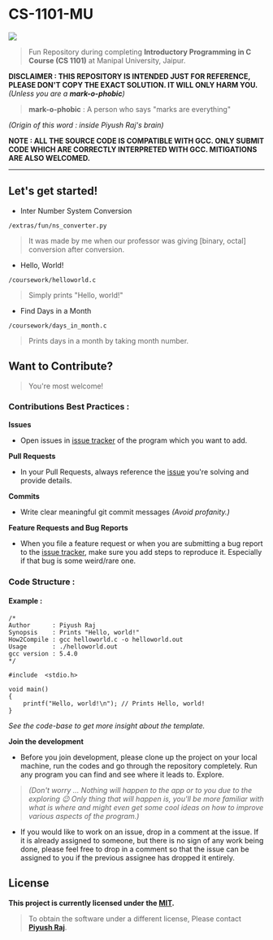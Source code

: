 # CS-1101-MU

![](http://www.iucee.org/ictiee2017/wp-content/uploads/2016/02/MUJ-Logo-1.jpg)

> Fun Repository during completing **Introductory Programming in C Course (CS 1101)** at Manipal University, Jaipur.

**DISCLAIMER :  THIS REPOSITORY IS INTENDED JUST FOR REFERENCE, PLEASE DON'T COPY THE EXACT SOLUTION. IT WILL ONLY HARM YOU.**
*(Unless you are a **mark-o-phobic**)*

> **mark-o-phobic** : A person who says "marks are everything" 

*(Origin of this word : inside Piyush Raj's brain)*


**NOTE : ALL THE SOURCE CODE IS COMPATIBLE WITH GCC. ONLY SUBMIT CODE WHICH ARE CORRECTLY INTERPRETED WITH GCC. MITIGATIONS ARE ALSO WELCOMED.**

---
## Let's get started!


* Inter Number System Conversion

`/extras/fun/ns_converter.py`

> It was made by me when our professor was giving [binary, octal] conversion after conversion.

* Hello, World!

`/coursework/helloworld.c`

> Simply prints "Hello, world!"

* Find Days in a Month

`/coursework/days_in_month.c`

> Prints days in a month by taking month number.

## Want to Contribute?

> You're most welcome!

### Contributions Best Practices :

**Issues**

* Open issues in [issue tracker](https://github.com/0x48piraj/CS-1101-MU/issues) of the program which you want to add.

**Pull Requests**

* In your Pull Requests, always reference the [issue](https://github.com/0x48piraj/CS-1101-MU/issues) you're solving and provide details.

**Commits**

* Write clear meaningful git commit messages *(Avoid profanity.)*

**Feature Requests and Bug Reports**

* When you file a feature request or when you are submitting a bug report to the [issue tracker](https://github.com/0x48piraj/CS-1101-MU/issues), make sure you add steps to reproduce it. Especially if that bug is some weird/rare one.


### Code Structure :

#### Example :

```
/*
Author      : Piyush Raj
Synopsis    : Prints "Hello, world!"
How2Compile : gcc helloworld.c -o helloworld.out
Usage       : ./helloworld.out
gcc version : 5.4.0
*/

#include  <stdio.h>

void main()
{
    printf("Hello, world!\n"); // Prints Hello, world!
}
```

*See the code-base to get more insight about the template.*


**Join the development**

* Before you join development, please clone up the project on your local machine, run the codes and go through the repository completely. Run any program you can find and see where it leads to. Explore. 


> *(Don't worry ... Nothing will happen to the app or to you due to the exploring :wink: Only thing that will happen is, you'll be more familiar with what is where and might even get some cool ideas on how to improve various aspects of the program.)*

* If you would like to work on an issue, drop in a comment at the issue. If it is already assigned to someone, but there is no sign of any work being done, please feel free to drop in a comment so that the issue can be assigned to you if the previous assignee has dropped it entirely.

## License

**This project is currently licensed under the [MIT](LICENSE).**

> To obtain the software under a different license, Please contact **[Piyush Raj](mailto:contact@0xpiraj.co)**.

